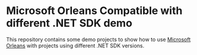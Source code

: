 ﻿# Microsoft Orleans Compatible with different .NET SDK demo

This repository contains some demo projects to show how to use [Microsoft Orleans](https://learn.microsoft.com/dotnet/orleans/overview) with projects using different .NET SDK versions.


